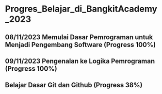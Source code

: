 # Progres_Belajar_di_BangkitAcademy_2023
08/11/2023 
Memulai Dasar Pemrograman untuk Menjadi Pengembang Software (Progress 100%)
--
09/11/2023
Pengenalan ke Logika Pemrograman (Progress 100%)
--
Belajar Dasar Git dan Github (Progress 38%)
--
